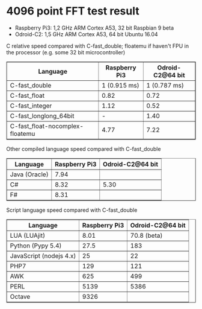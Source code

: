 # 4096 point FFT test result

- Raspberry Pi3: 1,2 GHz ARM Cortex A53, 32 bit Raspbian 9 beta
- Odroid-C2: 1,5 GHz ARM Cortex A53, 64 bit Ubuntu 16.04

<p>C relative speed compared with C-fast_double; floatemu if haven't FPU in the processor (e.g. some 32 bit microcontroller)</p>

<table border="1">
<tr><th>Language</th><th>Raspberry Pi3</th><th>Odroid-C2@64 bit</th></tr>
<tr><td>C-fast_double</td><td>1 (0.915 ms)</td><td>1 (0.787 ms)</td></tr>
<tr><td>C-fast_float</td><td>0.82</td><td>0.72</td></tr>
<tr><td>C-fast_integer</td><td>1.12</td><td>0.52</td></tr>
<tr><td>C-fast_longlong_64bit</td><td>-</td><td>1.40</td></tr>
<tr><td>C-fast_float-nocomplex-floatemu</td><td>4.77</td><td>7.22</td></tr>
</table>

<p>Other compiled language speed compared with C-fast_double</p>

<table border="1">
<tr><th>Language</th><th>Raspberry Pi3</th><th>Odroid-C2@64 bit</th></tr>
<tr><td>Java (Oracle)</td><td>7.94</td><td> </td></tr>
<tr><td>C#</td><td>8.32</td><td>5.30</td></tr>
<tr><td>F#</td><td>8.31</td><td> </td></tr>
</table>

<p>Script language speed compared with C-fast_double</p>

<table border="1">
<tr><th>Language</th><th>Raspberry Pi3</th><th>Odroid-C2@64 bit</th></tr>
<tr><td>LUA (LUAjit)</td><td>8.01</td><td>70.8 (beta)</td></tr>
<tr><td>Python (Pypy 5.4)</td><td>27.5</td><td>183</td></tr>
<tr><td>JavaScript (nodejs 4.x)</td><td>25</td><td>22 </td></tr>
<tr><td>PHP7</td><td>129</td><td>121</td></tr>
<tr><td>AWK</td><td>625</td><td>499</td></tr>
<tr><td>PERL</td><td>5139</td><td>5386</td></tr>
<tr><td>Octave</td><td>9326</td><td> </td></tr>
</table>
</pre>
